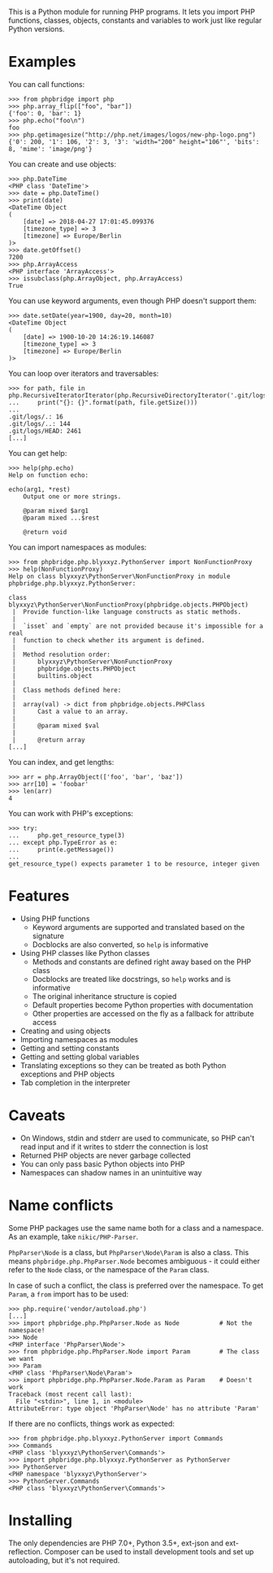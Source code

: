 This is a Python module for running PHP programs. It lets you import PHP functions, classes, objects, constants and variables to work just like regular Python versions.

# Examples

You can call functions:
```
>>> from phpbridge import php
>>> php.array_flip(["foo", "bar"])
{'foo': 0, 'bar': 1}
>>> php.echo("foo\n")
foo
>>> php.getimagesize("http://php.net/images/logos/new-php-logo.png")
{'0': 200, '1': 106, '2': 3, '3': 'width="200" height="106"', 'bits': 8, 'mime': 'image/png'}
```

You can create and use objects:
```
>>> php.DateTime
<PHP class 'DateTime'>
>>> date = php.DateTime()
>>> print(date)
<DateTime Object
(
    [date] => 2018-04-27 17:01:45.099376
    [timezone_type] => 3
    [timezone] => Europe/Berlin
)>
>>> date.getOffset()
7200
>>> php.ArrayAccess
<PHP interface 'ArrayAccess'>
>>> issubclass(php.ArrayObject, php.ArrayAccess)
True
```

You can use keyword arguments, even though PHP doesn't support them:
```
>>> date.setDate(year=1900, day=20, month=10)
<DateTime Object
(
    [date] => 1900-10-20 14:26:19.146087
    [timezone_type] => 3
    [timezone] => Europe/Berlin
)>
```

You can loop over iterators and traversables:
```
>>> for path, file in php.RecursiveIteratorIterator(php.RecursiveDirectoryIterator('.git/logs')):
...     print("{}: {}".format(path, file.getSize()))
...
.git/logs/.: 16
.git/logs/..: 144
.git/logs/HEAD: 2461
[...]
```

You can get help:
```
>>> help(php.echo)
Help on function echo:

echo(arg1, *rest)
    Output one or more strings.

    @param mixed $arg1
    @param mixed ...$rest

    @return void
```

You can import namespaces as modules:
```
>>> from phpbridge.php.blyxxyz.PythonServer import NonFunctionProxy
>>> help(NonFunctionProxy)
Help on class blyxxyz\PythonServer\NonFunctionProxy in module phpbridge.php.blyxxyz.PythonServer:

class blyxxyz\PythonServer\NonFunctionProxy(phpbridge.objects.PHPObject)
 |  Provide function-like language constructs as static methods.
 |
 |  `isset` and `empty` are not provided because it's impossible for a real
 |  function to check whether its argument is defined.
 |
 |  Method resolution order:
 |      blyxxyz\PythonServer\NonFunctionProxy
 |      phpbridge.objects.PHPObject
 |      builtins.object
 |
 |  Class methods defined here:
 |
 |  array(val) -> dict from phpbridge.objects.PHPClass
 |      Cast a value to an array.
 |
 |      @param mixed $val
 |
 |      @return array
[...]
```

You can index, and get lengths:
```
>>> arr = php.ArrayObject(['foo', 'bar', 'baz'])
>>> arr[10] = 'foobar'
>>> len(arr)
4
```

You can work with PHP's exceptions:
```
>>> try:
...     php.get_resource_type(3)
... except php.TypeError as e:
...     print(e.getMessage())
...
get_resource_type() expects parameter 1 to be resource, integer given
```

# Features
  * Using PHP functions
    * Keyword arguments are supported and translated based on the signature
    * Docblocks are also converted, so `help` is informative
  * Using PHP classes like Python classes
    * Methods and constants are defined right away based on the PHP class
    * Docblocks are treated like docstrings, so `help` works and is informative
    * The original inheritance structure is copied
    * Default properties become Python properties with documentation
    * Other properties are accessed on the fly as a fallback for attribute access
  * Creating and using objects
  * Importing namespaces as modules
  * Getting and setting constants
  * Getting and setting global variables
  * Translating exceptions so they can be treated as both Python exceptions and PHP objects
  * Tab completion in the interpreter

# Caveats
  * On Windows, stdin and stderr are used to communicate, so PHP can't read input and if it writes to stderr the connection is lost
  * Returned PHP objects are never garbage collected
  * You can only pass basic Python objects into PHP
  * Namespaces can shadow names in an unintuitive way

# Name conflicts
Some PHP packages use the same name both for a class and a namespace. As an example, take `nikic/PHP-Parser`.

`PhpParser\Node` is a class, but `PhpParser\Node\Param` is also a class. This means `phpbridge.php.PhpParser.Node` becomes ambiguous - it could either refer to the `Node` class, or the namespace of the `Param` class.

In case of such a conflict, the class is preferred over the namespace. To get `Param`, a `from` import has to be used:
```
>>> php.require('vendor/autoload.php')
[...]
>>> import phpbridge.php.PhpParser.Node as Node           # Not the namespace!
>>> Node
<PHP interface 'PhpParser\Node'>
>>> from phpbridge.php.PhpParser.Node import Param        # The class we want
>>> Param
<PHP class 'PhpParser\Node\Param'>
>>> import phpbridge.php.PhpParser.Node.Param as Param    # Doesn't work
Traceback (most recent call last):
  File "<stdin>", line 1, in <module>
AttributeError: type object 'PhpParser\Node' has no attribute 'Param'
```

If there are no conflicts, things work as expected:
```
>>> from phpbridge.php.blyxxyz.PythonServer import Commands
>>> Commands
<PHP class 'blyxxyz\PythonServer\Commands'>
>>> import phpbridge.php.blyxxyz.PythonServer as PythonServer
>>> PythonServer
<PHP namespace 'blyxxyz\PythonServer'>
>>> PythonServer.Commands
<PHP class 'blyxxyz\PythonServer\Commands'>
```

# Installing
The only dependencies are PHP 7.0+, Python 3.5+, ext-json and ext-reflection. Composer can be used to install development tools and set up autoloading, but it's not required.
